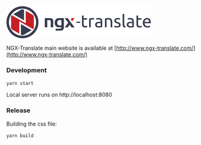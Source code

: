 ![ngx-translate](./src/assets/img/logo.png)

NGX-Translate main website is available at [http://www.ngx-translate.com/](http://www.ngx-translate.com/)


### Development

    yarn start

Local server runs on http://localhost:8080


### Release

Building the css file:

    yarn build

